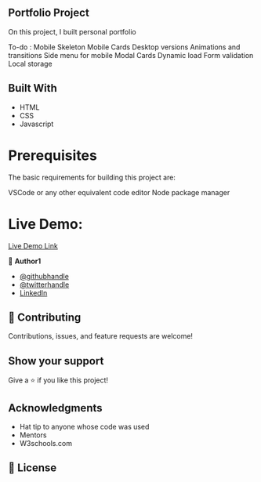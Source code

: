 ## Portfolio Project

On this project, I built personal portfolio

To-do :
 Mobile Skeleton
 Mobile Cards
 Desktop versions
 Animations and transitions
 Side menu for mobile
 Modal Cards
 Dynamic load
 Form validation
 Local storage

## Built With

- HTML
- CSS
- Javascript

# Prerequisites
The basic requirements for building this project are:

VSCode or any other equivalent code editor
Node package manager

# Live Demo:

[Live Demo Link](https://ekenecf.github.io/Microverse-Portfolio/)

👤 **Author1**

- [@githubhandle](https://github.com/ekenecf)
- [@twitterhandle](https://twitter.com/ekene070)
- [LinkedIn](https://linkedin.com/in/EkeneNwachukwu)



## 🤝 Contributing

Contributions, issues, and feature requests are welcome!

## Show your support

Give a ⭐️ if you like this project!

## Acknowledgments

- Hat tip to anyone whose code was used
- Mentors
- W3schools.com

## 📝 License